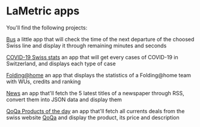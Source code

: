 # LaMetric apps

You'll find the following projects:

[Bus](https://github.com/Liozon/LaMetric/tree/master/Bus) a little app that will check the time of the next departure of the choosed Swiss line and display it through remaining minutes and seconds

[COVID-19 Swiss stats](https://github.com/Liozon/LaMetric/tree/master/COVID-19%20Swiss%20stats) an app that will get every cases of COVID-19 in Switzerland, and displays each type of case

[Folding@home](https://github.com/Liozon/LaMetric/tree/master/Folding%40home) an app that displays the statistics of a Folding@home team with WUs, credits and ranking

[News](https://github.com/Liozon/LaMetric/tree/master/News) an app that'll fetch the 5 latest titles of a newspaper through RSS, convert them into JSON data and display them

[QoQa Products of the day](https://github.com/Liozon/LaMetric/tree/master/News) an app that'll fetch all currents deals from the swiss website [QoQa](www.qoqa.ch) and display the product, its price and description
